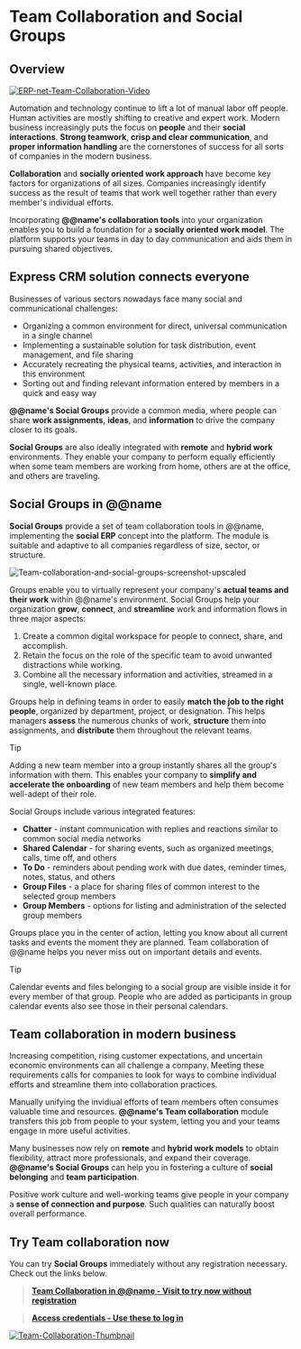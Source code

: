 # Team Collaboration and Social Groups

## Overview

[![ERP-net-Team-Collaboration-Video](https://github.com/k1kolev/info/assets/106669250/81a03116-18cf-45d3-81cb-878d2ed647c5)](https://www.youtube.com/watch?v=hZqUHhEe_NA&list=PL-2yF7gWGeLH0l9ODfgAK_mHrgP2rOVsT&index=7)

Automation and technology continue to lift a lot of manual labor off people. 
Human activities are mostly shifting to creative and expert work. 
Modern business increasingly puts the focus on **people** and their **social interactions**. 
**Strong teamwork**, **crisp and clear communication**, and **proper information handling** are the cornerstones of success for all sorts of companies in the modern business. 

**Collaboration** and **socially oriented work approach** have become key factors for organizations of all sizes. 
Companies increasingly identify success as the result of teams that work well together rather than every member's individual efforts.  

Incorporating **@@name's collaboration tools** into your organization enables you to build a foundation for a **socially oriented work model**. 
The platform supports your teams in day to day communication and aids them in pursuing shared objectives. 

## Express CRM solution connects everyone

Businesses of various sectors nowadays face many social and communicational challenges:  

* Organizing a common environment for direct, universal communication in a single channel
* Implementing a sustainable solution for task distribution, event management, and file sharing 
* Accurately recreating the physical teams, activities, and interaction in this environment 
* Sorting out and finding relevant information entered by members in a quick and easy way 

**@@name's Social Groups** provide a common media, where people can share **work assignments**, **ideas**, and **information** to drive the company closer to its goals.  

**Social Groups** are also ideally integrated with **remote** and **hybrid work** environments. 
They enable your company to perform equally efficiently when some team members are working from home, others are at the office, and others are traveling. 

## Social Groups in @@name

**Social Groups** provide a set of team collaboration tools in @@name, implementing the **social ERP** concept into the platform. 
The module is suitable and adaptive to all companies regardless of size, sector, or structure.  

![Team-collaboration-and-social-groups-screenshot-upscaled](https://user-images.githubusercontent.com/106669250/234564887-b7b05300-5307-4d4e-af00-6ba4d392527f.png)

Groups enable you to virtually represent your company's **actual teams and their work** within @@name's environment. 
Social Groups help your organization **grow**, **connect**, and **streamline** work and information flows in three major aspects:  

1. Create a common digital workspace for people to connect, share, and accomplish. 
2. Retain the focus on the role of the specific team to avoid unwanted distractions while working. 
3. Combine all the necessary information and activities, streamed in a single, well-known place. 

Groups help in defining teams in order to easily **match the job to the right people**, organized by department, project, or designation. 
This helps managers **assess** the numerous chunks of work, **structure** them into assignments, and **distribute** them throughout the relevant teams.  

> [!TIP]
> Adding a new team member into a group instantly shares all the group's information with them. 
> This enables your company to **simplify and accelerate the onboarding** of new team members and help them become well-adept of their role.  

Social Groups include various integrated features:  

* **Chatter** - instant communication with replies and reactions similar to common social media networks 
* **Shared Calendar** - for sharing events, such as organized meetings, calls, time off, and others 
* **To Do** - reminders about pending work with due dates, reminder times, notes, status, and others 
* **Group Files** - a place for sharing files of common interest to the selected group members 
* **Group Members** - options for listing and administration of the selected group members 

Groups place you in the center of action, letting you know about all current tasks and events the moment they are planned. 
Team collaboration of @@name helps you never miss out on important details and events.  

> [!TIP]
> Calendar events and files belonging to a social group are visible inside it for every member of that group. 
> People who are added as participants in group calendar events also see those in their personal calendars.

## Team collaboration in modern business

Increasing competition, rising customer expectations, and uncertain economic environments can all challenge a company. 
Meeting these requirements calls for companies to look for ways to combine individual efforts and streamline them into collaboration practices.  

Manually unifying the invidiual efforts of team members often consumes valuable time and resources. 
**@@name's Team collaboration** module transfers this job from people to your system, letting you and your teams engage in more useful activities.  

Many businesses now rely on **remote** and **hybrid work models** to obtain flexibility, attract more professionals, and expand their coverage. 
**@@name's Social Groups** can help you in fostering a culture of **social belonging** and **team participation**.  

Positive work culture and well-working teams give people in your company a **sense of connection and purpose**. 
Such qualities can naturally boost overall performance.  

## Try Team collaboration now

You can try **Social Groups** immediately without any registration necessary. 
Check out the links below.  

> **[Team Collaboration in @@name - Visit to try now without registration](https://testdb.my.erp.net/cl/groups/Communities_Social_Groups(cc78900f-b0a3-4761-865f-96cdd1927213)?section=calendar)**  

> **[Access credentials - Use these to log in](~/information/try-our-system.md)**  

[![Team-Collaboration-Thumbnail](https://user-images.githubusercontent.com/106669250/234641681-b65802bc-f5a5-408a-8bfd-c8401bd83556.png)](https://testdb.my.erp.net/cl/groups/Communities_Social_Groups(cc78900f-b0a3-4761-865f-96cdd1927213)?section=calendar)  
